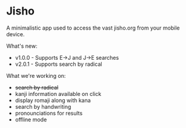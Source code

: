 # Jisho

A minimalistic app used to access the vast jisho.org from your mobile device. 

What's new:
* v1.0.0 - Supports E->J and J->E searches
* v2.0.1 - Supports search by radical

What we're working on:
* ~~search by radical~~
* kanji information available on click
* display romaji along with kana
* search by handwriting
* pronounciations for results
* offline mode
